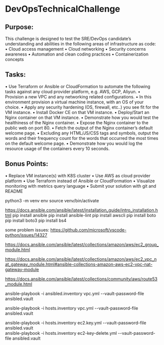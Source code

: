 # DevOpsTechnicalChallenge
## Purpose:

This challenge is designed to test the SRE/DevOps candidate’s understanding and abilities in
the following areas of infrastructure as code:
• Cloud access management
• Cloud networking
• Security concerns awareness
• Automation and clean coding practices
• Containerization concepts

## Tasks:
• Use Terraform or Ansible or CloudFormation to automate the following tasks against
any cloud provider platform, e.g. AWS, GCP, Aliyun.
• Provision a new VPC and any networking related configurations.
• In this environment provision a virtual machine instance, with an OS of your choice.
• Apply any security hardening (OS, firewall, etc..) you see fit for the VM instance.
• Install Docker CE on that VM instance.
• Deploy/Start an Nginx container on that VM instance.
• Demonstrate how you would test the healthiness of the Nginx container.
• Expose the Nginx container to the public web on port 80.
• Fetch the output of the Nginx container’s default welcome page.
• Excluding any HTML/JS/CSS tags and symbols, output the words and their frequency
count for the words that occurred the most times on the default welcome page.
• Demonstrate how you would log the resource usage of the containers every 10
seconds.

## Bonus Points:
• Replace VM instance(s) with K8S cluster
• Use AWS as cloud provider platform
• Use Terraform instead of Ansible or CloudFormation
• Visualize monitoring with metrics query language
• Submit your solution with git and README


python3 -m venv env
source venv/bin/activate 

https://docs.ansible.com/ansible/latest/installation_guide/intro_installation.html
pip install ansible
pip install ansible-lint
pip install awscli 
pip install boto
pip install boto3
pip install bs4

some problem issues:
https://github.com/microsoft/vscode-python/issues/14327

https://docs.ansible.com/ansible/latest/collections/amazon/aws/ec2_group_module.html

https://docs.ansible.com/ansible/latest/collections/amazon/aws/ec2_vpc_nat_gateway_module.html#ansible-collections-amazon-aws-ec2-vpc-nat-gateway-module

https://docs.ansible.com/ansible/latest/collections/community/aws/route53_module.html

ansible-playbook -i ansibled.inventory vpc.yml --vault-password-file ansibled.vault

ansible-playbook -i hosts.inventory vpc.yml --vault-password-file ansibled.vault  

ansible-playbook -i hosts.inventory ec2.key.yml --vault-password-file ansibled.vault  
ansible-playbook -i hosts.inventory ec2-key-delete.yml --vault-password-file ansibled.vault  